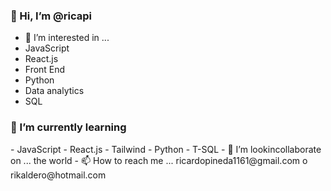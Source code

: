 ### 👋 Hi, I’m @ricapi
- 👀 I’m interested in ...
- JavaScript
- React.js
- Front End
- Python
- Data analytics
- SQL
<h3 align="left">🌱 I’m currently learning </h3>
- JavaScript 
- React.js
- Tailwind
- Python
- T-SQL
- 💞️ I’m lookincollaborate on ...
the world
- 📫 How to reach me ...
ricardopineda1161@gmail.com o rikaldero@hotmail.com

<!---
ricapi/ricapi is a ✨ special ✨ repository because its `README.md` (this file) appears on your GitHub profile.
You can click the Preview link to take a look at your changes.
--->
